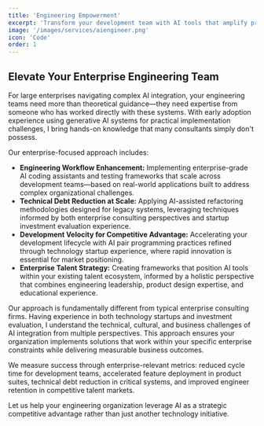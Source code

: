 ```yaml
---
title: 'Engineering Empowerment'
excerpt: 'Transform your development team with AI tools that amplify productivity, eliminate technical debt, and accelerate feature delivery.'
image: '/images/services/aiengineer.png'
icon: 'Code'
order: 1
---
```


## Elevate Your Enterprise Engineering Team

For large enterprises navigating complex AI integration, your engineering teams need more than theoretical guidance—they need expertise from someone who has worked directly with these systems. With early adoption experience using generative AI systems for practical implementation challenges, I bring hands-on knowledge that many consultants simply don't possess.

Our enterprise-focused approach includes:

*   **Engineering Workflow Enhancement:** Implementing enterprise-grade AI coding assistants and testing frameworks that scale across development teams—based on real-world applications built to address complex organizational challenges.
*   **Technical Debt Reduction at Scale:** Applying AI-assisted refactoring methodologies designed for legacy systems, leveraging techniques informed by both enterprise consulting perspectives and startup investment evaluation experience.
*   **Development Velocity for Competitive Advantage:** Accelerating your development lifecycle with AI pair programming practices refined through technology startup experience, where rapid innovation is essential for market positioning.
*   **Enterprise Talent Strategy:** Creating frameworks that position AI tools within your existing talent ecosystem, informed by a holistic perspective that combines engineering leadership, product design expertise, and educational experience.

Our approach is fundamentally different from typical enterprise consulting firms. Having experience in both technology startups and investment evaluation, I understand the technical, cultural, and business challenges of AI integration from multiple perspectives. This approach ensures your organization implements solutions that work within your specific enterprise constraints while delivering measurable business outcomes.

We measure success through enterprise-relevant metrics: reduced cycle time for development teams, accelerated feature deployment in product suites, technical debt reduction in critical systems, and improved engineer retention in competitive talent markets.

Let us help your engineering organization leverage AI as a strategic competitive advantage rather than just another technology initiative.
